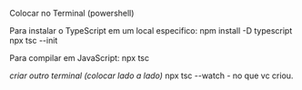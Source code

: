 Colocar no Terminal (powershell)

Para instalar o TypeScript em um local especifico:
npm install -D typescript
npx tsc --init

Para compilar em JavaScript:
npx tsc

*criar outro terminal (colocar lado a lado)*
npx tsc --watch - no que vc criou.